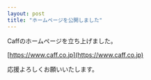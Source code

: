 ```yaml
---
layout: post
title: "ホームページを公開しました"
---
```


Caffのホームページを立ち上げました。

[https://www.caff.co.jp](https://www.caff.co.jp)

応援よろしくお願いいたします。
